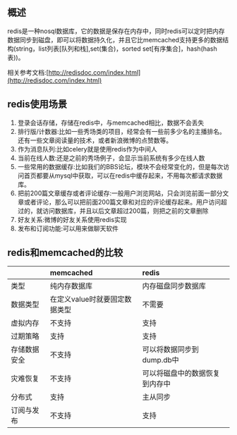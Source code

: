 ## 概述

redis是一种nosql数据库，它的数据是保存在内存中，同时redis可以定时把内存数据同步到磁盘，即可以将数据持久化，并且它比memcached支持更多的数据结构\(string，list列表\[队列和栈\],set\(集合\)，sorted set\[有序集合\]，hash\(hash表\)\)。

相关参考文档:[http://redisdoc.com/index.html](http://redisdoc.com/index.html)

## redis使用场景

1. 登录会话存储，存储在redis中，与memcached相比，数据不会丢失
2. 排行版/计数器:比如一些秀场类的项目，经常会有一些前多少名的主播排名。还有一些文章阅读量的技术，或者新浪微博的点赞数等。
3. 作为消息队列:比如celery就是使用redis作为中间人
4. 当前在线人数:还是之前的秀场例子，会显示当前系统有多少在线人数
5. 一些常用的数据缓存:比如我们的BBS论坛，模块不会经常变化的，但是每次访问首页都要从mysql中获取，可以在redis中缓存起来，不用每次都请求数据库。
6. 把前200篇文章缓存或者评论缓存:一般用户浏览网站，只会浏览前面一部分文章或者评论，那么可以把前面200篇文章和对应的评论缓存起来。用户访问超过的，就访问数据库，并且以后文章超过200篇，则把之前的文章删除
7. 好友关系:微博的好友关系使用redis实现
8. 发布和订阅功能:可以用来做聊天软件

## redis和memcached的比较

|  | memcached | redis |
| :--- | :--- | :--- |
| 类型 | 纯内存数据库 | 内存磁盘同步数据库 |
| 数据类型 | 在定义value时就要固定数据类型 | 不需要 |
| 虚拟内存 | 不支持 | 支持 |
| 过期策略 | 支持 | 支持 |
| 存储数据安全 | 不支持 | 可以将数据同步到dump.db中 |
| 灾难恢复 | 不支持 | 可以将磁盘中的数据恢复到内存中 |
| 分布式 | 支持 | 主从同步 |
| 订阅与发布 | 不支持 | 支持 |



